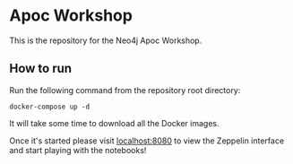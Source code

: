 # Apoc Workshop

This is the repository for the Neo4j Apoc Workshop.

## How to run

Run the following command from the repository root directory:

```
docker-compose up -d
```

It will take some time to download all the Docker images.

Once it's started please visit [localhost:8080](http://localhost:8080) to view the Zeppelin interface and start playing with the notebooks!
